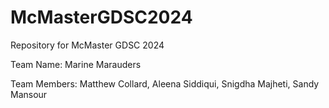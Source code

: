 # McMasterGDSC2024
Repository for McMaster GDSC 2024 

Team Name: Marine Marauders

Team Members: Matthew Collard, Aleena Siddiqui, Snigdha Majheti, Sandy Mansour
